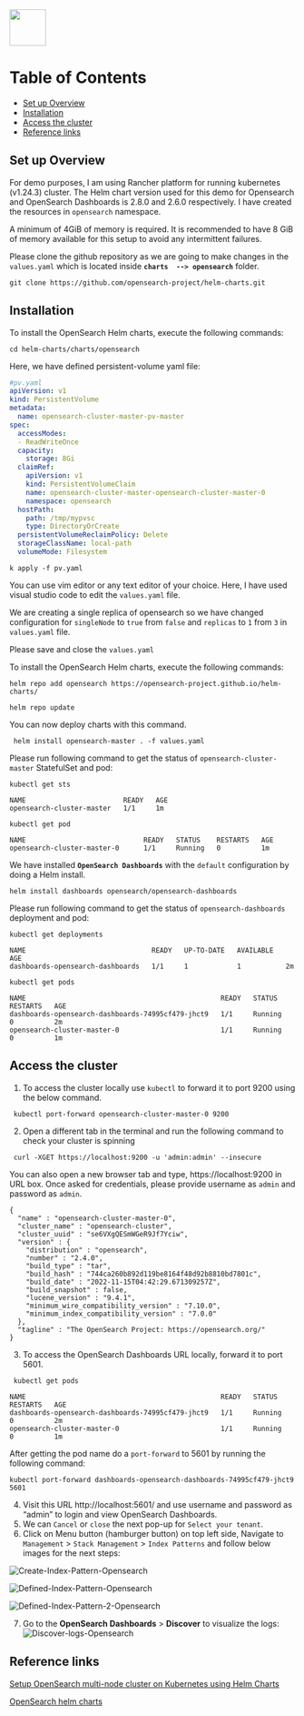 <img src="https://opensearch.org/assets/brand/SVG/Logo/opensearch_logo_default.svg" height="64px"/>


Table of Contents
=================

   * [Set up Overview](#set-up-overview)
   * [Installation](#installation)
   * [Access the cluster](#access-the-cluster)
   * [Reference links](#reference-links)

## Set up Overview

For demo purposes, I am using Rancher platform for running kubernetes (v1.24.3) cluster. The Helm chart version used for this demo for Opensearch and  OpenSearch Dashboards is 2.8.0 and 2.6.0 respectively. I have created the resources in `opensearch` namespace.

A minimum of 4GiB of memory is required. It is recommended to have 8 GiB of memory available for this setup to avoid any intermittent failures.

Please clone the github repository as we are going to make changes in the `values.yaml` which is located inside **`charts  --> opensearch`** folder.

```Shell
git clone https://github.com/opensearch-project/helm-charts.git
```

## Installation

To install the OpenSearch Helm charts, execute the following commands:

```
cd helm-charts/charts/opensearch
```

Here, we have defined persistent-volume yaml file:

```YAML
#pv.yaml
apiVersion: v1
kind: PersistentVolume
metadata:
  name: opensearch-cluster-master-pv-master
spec:
  accessModes:
  - ReadWriteOnce
  capacity:
    storage: 8Gi
  claimRef:
    apiVersion: v1
    kind: PersistentVolumeClaim
    name: opensearch-cluster-master-opensearch-cluster-master-0
    namespace: opensearch
  hostPath:
    path: /tmp/mypvsc
    type: DirectoryOrCreate
  persistentVolumeReclaimPolicy: Delete
  storageClassName: local-path
  volumeMode: Filesystem
```

```
k apply -f pv.yaml
```

You can use vim editor or any text editor of your choice. Here, I have used visual studio code to edit the `values.yaml` file.

We are creating a single replica of opensearch so we have changed configuration for `singleNode` to `true` from `false` and `replicas` to `1` from `3` in `values.yaml` file.

Please save and close the `values.yaml`

To install the OpenSearch Helm charts, execute the following commands:

```
helm repo add opensearch https://opensearch-project.github.io/helm-charts/
```

```
helm repo update
```

You can now deploy charts with this command.

```shell
 helm install opensearch-master . -f values.yaml
```

Please run following command to get the status of `opensearch-cluster-master` StatefulSet and pod:

```
kubectl get sts
```

```
NAME                        READY   AGE
opensearch-cluster-master   1/1     1m
```

```
kubectl get pod
```

```
NAME                             READY   STATUS    RESTARTS   AGE
opensearch-cluster-master-0      1/1     Running   0          1m
```

We have installed **`OpenSearch Dashboards`** with the `default` configuration by doing a Helm install.

```
helm install dashboards opensearch/opensearch-dashboards
```

Please run following command to get the status of `opensearch-dashboards` deployment and pod:

```
kubectl get deployments
```

```
NAME                               READY   UP-TO-DATE   AVAILABLE   AGE
dashboards-opensearch-dashboards   1/1     1            1           2m
```

```
kubectl get pods
```

```
NAME                                                READY   STATUS    RESTARTS   AGE
dashboards-opensearch-dashboards-74995cf479-jhct9   1/1     Running   0          2m
opensearch-cluster-master-0                         1/1     Running   0          1m
```

## Access the cluster

1. To access the cluster locally use `kubectl` to forward it to port 9200 using the below command.

```
 kubectl port-forward opensearch-cluster-master-0 9200
```

2. Open a different tab in the terminal and run the following command to check your cluster is spinning

```
 curl -XGET https://localhost:9200 -u 'admin:admin' --insecure
```

You can also open a new browser tab and type, https://localhost:9200 in URL box.
Once asked for credentials, please provide username as `admin` and password as `admin`.

```Output
{
  "name" : "opensearch-cluster-master-0",
  "cluster_name" : "opensearch-cluster",
  "cluster_uuid" : "se6VXgQESmWGeR9Jf7Yciw",
  "version" : {
    "distribution" : "opensearch",
    "number" : "2.4.0",
    "build_type" : "tar",
    "build_hash" : "744ca260b892d119be8164f48d92b8810bd7801c",
    "build_date" : "2022-11-15T04:42:29.671309257Z",
    "build_snapshot" : false,
    "lucene_version" : "9.4.1",
    "minimum_wire_compatibility_version" : "7.10.0",
    "minimum_index_compatibility_version" : "7.0.0"
  },
  "tagline" : "The OpenSearch Project: https://opensearch.org/"
}
```

3. To access the OpenSearch Dashboards URL locally, forward it to port 5601.

```
 kubectl get pods
```

```
NAME                                                READY   STATUS    RESTARTS   AGE
dashboards-opensearch-dashboards-74995cf479-jhct9   1/1     Running   0          2m
opensearch-cluster-master-0                         1/1     Running   0          1m
```

After getting the pod name do a `port-forward` to 5601 by running the following command:

```
kubectl port-forward dashboards-opensearch-dashboards-74995cf479-jhct9 5601
```

4. Visit this URL http://localhost:5601/ and use username and password as “admin” to login and view OpenSearch Dashboards.
5. We can `Cancel` or `close` the next pop-up for `Select your tenant`.
6.  Click on Menu button (hamburger button) on top left side, Navigate to `Management` > `Stack Management` > `Index Patterns` and follow below images for the next steps:

![Create-Index-Pattern-Opensearch](/images/Create-Index-Pattern-Opensearch.png)

![Defined-Index-Pattern-Opensearch](/images/Defined-Index-Pattern-Opensearch.png)

![Defined-Index-Pattern-2-Opensearch](/images/Defined-Index-Pattern-2-Opensearch.png)

7. Go to the **OpenSearch Dashboards** > **Discover** to visualize the logs:
![Discover-logs-Opensearch](/images/Discover-logs-Opensearch.png)

## Reference links

[Setup OpenSearch multi-node cluster on Kubernetes using Helm Charts](https://opensearch.org/blog/technical-posts/2021/11/setup-multinode-cluster-kubernetes/)

[OpenSearch helm charts](https://github.com/opensearch-project/helm-charts)

